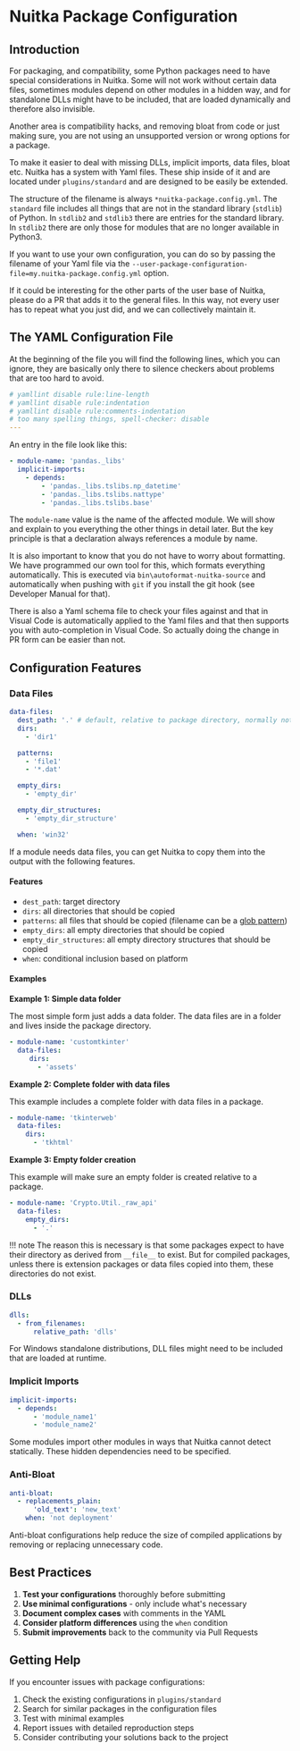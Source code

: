 # Nuitka Package Configuration

## Introduction

For packaging, and compatibility, some Python packages need to have special considerations in Nuitka. Some will not work without certain data files, sometimes modules depend on other modules in a hidden way, and for standalone DLLs might have to be included, that are loaded dynamically and therefore also invisible.

Another area is compatibility hacks, and removing bloat from code or just making sure, you are not using an unsupported version or wrong options for a package.

To make it easier to deal with missing DLLs, implicit imports, data files, bloat etc. Nuitka has a system with Yaml files. These ship inside of it and are located under `plugins/standard` and are designed to be easily be extended.

The structure of the filename is always `*nuitka-package.config.yml`. The `standard` file includes all things that are not in the standard library (`stdlib`) of Python. In `stdlib2` and `stdlib3` there are entries for the standard library. In `stdlib2` there are only those for modules that are no longer available in Python3.

If you want to use your own configuration, you can do so by passing the filename of your Yaml file via the `--user-package-configuration-file=my.nuitka-package.config.yml` option.

If it could be interesting for the other parts of the user base of Nuitka, please do a PR that adds it to the general files. In this way, not every user has to repeat what you just did, and we can collectively maintain it.

## The YAML Configuration File

At the beginning of the file you will find the following lines, which you can ignore, they are basically only there to silence checkers about problems that are too hard to avoid.

```yaml
# yamllint disable rule:line-length
# yamllint disable rule:indentation
# yamllint disable rule:comments-indentation
# too many spelling things, spell-checker: disable
---
```

An entry in the file look like this:

```yaml
- module-name: 'pandas._libs'
  implicit-imports:
    - depends:
        - 'pandas._libs.tslibs.np_datetime'
        - 'pandas._libs.tslibs.nattype'
        - 'pandas._libs.tslibs.base'
```

The `module-name` value is the name of the affected module. We will show and explain to you everything the other things in detail later. But the key principle is that a declaration always references a module by name.

It is also important to know that you do not have to worry about formatting. We have programmed our own tool for this, which formats everything automatically. This is executed via `bin\autoformat-nuitka-source` and automatically when pushing with `git` if you install the git hook (see Developer Manual for that).

There is also a Yaml schema file to check your files against and that in Visual Code is automatically applied to the Yaml files and that then supports you with auto-completion in Visual Code. So actually doing the change in PR form can be easier than not.

## Configuration Features

### Data Files

```yaml
data-files:
  dest_path: '.' # default, relative to package directory, normally not needed
  dirs:
    - 'dir1'

  patterns:
    - 'file1'
    - '*.dat'

  empty_dirs:
    - 'empty_dir'

  empty_dir_structures:
    - 'empty_dir_structure'

  when: 'win32'
```

If a module needs data files, you can get Nuitka to copy them into the output with the following features.

#### Features

- `dest_path`: target directory
- `dirs`: all directories that should be copied
- `patterns`: all files that should be copied (filename can be a [glob pattern](https://docs.python.org/3/library/glob.html#glob.glob))
- `empty_dirs`: all empty directories that should be copied
- `empty_dir_structures`: all empty directory structures that should be copied
- `when`: conditional inclusion based on platform

#### Examples

**Example 1: Simple data folder**

The most simple form just adds a data folder. The data files are in a folder and lives inside the package directory.

```yaml
- module-name: 'customtkinter'
  data-files:
     dirs:
       - 'assets'
```

**Example 2: Complete folder with data files**

This example includes a complete folder with data files in a package.

```yaml
- module-name: 'tkinterweb'
  data-files:
    dirs:
      - 'tkhtml'
```

**Example 3: Empty folder creation**

This example will make sure an empty folder is created relative to a package.

```yaml
- module-name: 'Crypto.Util._raw_api'
  data-files:
    empty_dirs:
      - '.'
```

!!! note
    The reason this is necessary is that some packages expect to have their directory as derived from `__file__` to exist. But for compiled packages, unless there is extension packages or data files copied into them, these directories do not exist.

### DLLs

```yaml
dlls:
  - from_filenames:
      relative_path: 'dlls'
```

For Windows standalone distributions, DLL files might need to be included that are loaded at runtime.

### Implicit Imports

```yaml
implicit-imports:
  - depends:
      - 'module_name1'
      - 'module_name2'
```

Some modules import other modules in ways that Nuitka cannot detect statically. These hidden dependencies need to be specified.

### Anti-Bloat

```yaml
anti-bloat:
  - replacements_plain:
      'old_text': 'new_text'
    when: 'not deployment'
```

Anti-bloat configurations help reduce the size of compiled applications by removing or replacing unnecessary code.

## Best Practices

1. **Test your configurations** thoroughly before submitting
2. **Use minimal configurations** - only include what's necessary
3. **Document complex cases** with comments in the YAML
4. **Consider platform differences** using the `when` condition
5. **Submit improvements** back to the community via Pull Requests

## Getting Help

If you encounter issues with package configurations:

1. Check the existing configurations in `plugins/standard`
2. Search for similar packages in the configuration files
3. Test with minimal examples
4. Report issues with detailed reproduction steps
5. Consider contributing your solutions back to the project
